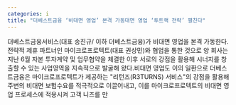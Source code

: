 ```yaml
---
categories: i
title: "더베스트금융 ‘비대면 영업’ 본격 가동대면 영업 ‘투트랙 전략’ 펼친다"
---
```

더베스트금융서비스(대표 송진규/ 이하 더베스트금융)가 비대면 영업을 본격 가동한다.전략적 제휴 파트너인 마이크로프로텍트(대표 권상민)와 협업을 통한 것으로 양 회사는 지난 6월 자본 투자계약 및 업무협약을 체결한 이후 서로의 강점을 활용해 시너지를 창출할 수 있는 사업영역을 지속적으로 발굴해 왔다.비대면 영업도 이의 일환으로 더베스트금융은 마이크로프로텍트가 제공하는 "리턴즈(R3TURNS) 서비스"의 강점을 활용해 주변의 비대면 보험수요를 적극적으로 이끌어내고, 이를 마이크로프로텍트의 비대면 영업 프로세스에 적용시켜 고객 니즈를 만